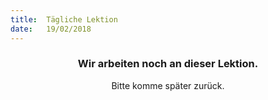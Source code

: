 ```yaml
---
title:  Tägliche Lektion
date:   19/02/2018
---
```


### <center>Wir arbeiten noch an dieser Lektion.</center>
<center>Bitte komme später zurück.</center>